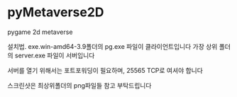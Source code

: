 # pyMetaverse2D
pygame 2d metaverse


설치법.
exe.win-amd64-3.9폴더의 pg.exe 파일이 클라이언트입니다
가장 상위 폴더의 server.exe 파일이 서버입니다

서버를 열기 위해서는 포트포워딩이 필요하며, 25565 TCP로 여셔야 합니다

스크린샷은 최상위폴더의 png파일들 참고 부탁드립니다
